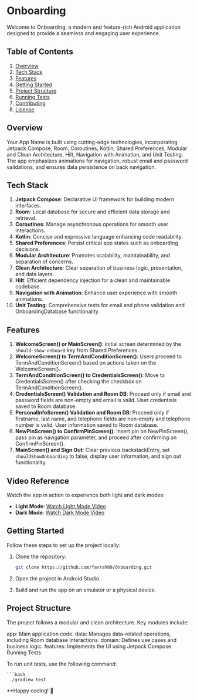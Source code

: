 # Onboarding 

Welcome to Onboarding, a modern and feature-rich Android application designed to provide a seamless and engaging user experience.

## Table of Contents

1. [Overview](#overview)
2. [Tech Stack](#tech-stack)
3. [Features](#features)
4. [Getting Started](#getting-started)
5. [Project Structure](#project-structure)
6. [Running Tests](#running-tests)
7. [Contributing](#contributing)
8. [License](#license)

## Overview

Your App Name is built using cutting-edge technologies, incorporating Jetpack Compose, Room, Coroutines, Kotlin, Shared Preferences, Modular and Clean Architecture, Hilt, Navigation with Animation, and Unit Testing. The app emphasizes animations for navigation, robust email and password validations, and ensures data persistence on back navigation.

## Tech Stack

1. **Jetpack Compose**: Declarative UI framework for building modern interfaces.
2. **Room**: Local database for secure and efficient data storage and retrieval.
3. **Coroutines**: Manage asynchronous operations for smooth user interactions.
4. **Kotlin**: Concise and expressive language enhancing code readability.
5. **Shared Preferences**: Persist critical app states such as onboarding decisions.
6. **Modular Architecture**: Promotes scalability, maintainability, and separation of concerns.
7. **Clean Architecture**: Clear separation of business logic, presentation, and data layers.
8. **Hilt**: Efficient dependency injection for a clean and maintainable codebase.
9. **Navigation with Animation**: Enhance user experience with smooth animations.
10. **Unit Testing**: Comprehensive tests for email and phone validation and OnboardingDatabase functionality.

## Features

1. **WelcomeScreen() or MainScreen()**: Initial screen determined by the `should-show-onboard` key from Shared Preferences.
2. **WelcomeScreen() to TermAndConditionScreen()**: Users proceed to TermAndConditionScreen() based on actions taken on the WelcomeScreen().
3. **TermAndConditionScreen() to CredentialsScreen()**: Move to CredentialsScreen() after checking the checkbox on TermAndConditionScreen().
4. **CredentialsScreen() Validation and Room DB**: Proceed only if email and password fields are non-empty and email is valid. User credentials saved to Room database.
5. **PersonalInfoScreen() Validation and Room DB**: Proceed only if firstname, last name, and telephone fields are non-empty and telephone number is valid. User information saved to Room database.
6. **NewPinScreen() to ConfirmPinScreen()**: Insert pin on NewPinScreen(), pass pin as navigation parameter, and proceed after confirming on ConfirmPinScreen().
7. **MainScreen() and Sign Out**: Clear previous backstackEntry, set `shouldShowOnboarding` to false, display user information, and sign out functionality.

## Video Reference

Watch the app in action to experience both light and dark modes:

- **Light Mode**: [Watch Light Mode Video](https://youtu.be/kcssXjRKDeE?si=fADc11GNnnA4o0Dt)
- **Dark Mode**: [Watch Dark Mode Video](https://youtu.be/_PpeWIHqnRA?si=uONGbwTsP99Wnknr)


## Getting Started

Follow these steps to set up the project locally:

1. Clone the repository:

   ```bash
   git clone https://github.com/farrah09/Onboarding.git

1. Open the project in Android Studio.
2. Build and run the app on an emulator or a physical device.

## Project Structure

The project follows a modular and clean architecture. Key modules include:

app: Main application code.
data: Manages data-related operations, including Room database interactions.
domain: Defines use cases and business logic.
features: Implements the UI using Jetpack Compose.
Running Tests

To run unit tests, use the following command:

    ```bash
     ./gradlew test

**Happy coding! 🚀
